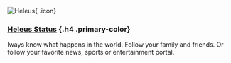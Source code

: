 ![Heleus](/status/icon.png){ .icon}

### [Heleus Status](/status) {.h4 .primary-color}
lways know what happens in the world. Follow your family and friends. Or
follow your favorite news, sports or entertainment portal. 